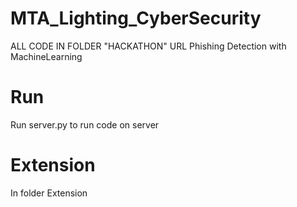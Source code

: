# MTA_Lighting_CyberSecurity
ALL CODE IN FOLDER "HACKATHON"
URL Phishing Detection with MachineLearning
# Run
Run server.py to run code on server
# Extension
In folder Extension
